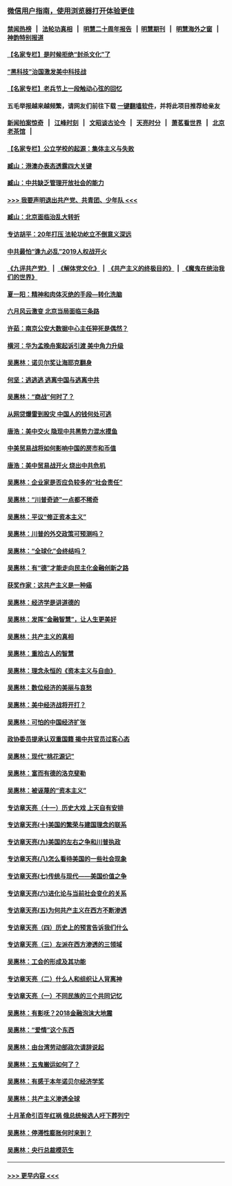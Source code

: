 ### [微信用户指南，使用浏览器打开体验更佳](https://github.com/gfw-breaker/banned-news1/blob/master/indexes/wechat-guide.md?t=0)
#### [禁闻热榜](热点新闻.md?t=0)  &nbsp;&nbsp;|&nbsp;&nbsp; [法轮功真相](https://github.com/gfw-breaker/truth/blob/master/README.md?t=0) &nbsp;&nbsp;|&nbsp;&nbsp; [明慧二十周年报告](https://github.com/gfw-breaker/mh-reports/blob/master/README.md?t=0) &nbsp;&nbsp;|&nbsp;&nbsp;[明慧期刊](https://github.com/gfw-breaker/mh-qikan) &nbsp;&nbsp;|&nbsp;&nbsp; [明慧海外之窗](https://github.com/gfw-breaker/mh-news/blob/master/README.md?t=0) &nbsp;&nbsp;|&nbsp;&nbsp; [神韵特别报道](https://github.com/gfw-breaker/mh-news/blob/master/shenyun.md?t=0)
#### [【名家专栏】是时候拒绝“封杀文化”了](../pages/nsc423/n11814093.md?t=02091902) 
#### [“黑科技”治国激发美中科技战](../pages/nsc423/n11638056.md?t=02091902) 
#### [【名家专栏】老兵节上一段触动心弦的回忆](../pages/nsc423/n11646016.md?t=02091902) 
#### 五毛举报越来越频繁，请网友们前往下载 [一键翻墙软件](https://github.com/gfw-breaker/ssr-accounts)，并将此项目推荐给亲友
#### [新闻拍案惊奇](https://github.com/gfw-breaker/banned-news1/blob/master/pages/link4.md) &nbsp;&nbsp;|&nbsp;&nbsp; [江峰时刻](https://github.com/gfw-breaker/banned-news1/blob/master/pages/link4.md) &nbsp;&nbsp;|&nbsp;&nbsp; [文昭谈古论今](https://github.com/gfw-breaker/banned-news1/blob/master/pages/link4.md) &nbsp;&nbsp;|&nbsp;&nbsp; [天亮时分](https://github.com/gfw-breaker/banned-news1/blob/master/pages/link4.md) &nbsp;&nbsp;|&nbsp;&nbsp; [萧茗看世界](https://github.com/gfw-breaker/banned-news1/blob/master/pages/link4.md) &nbsp;&nbsp;|&nbsp;&nbsp; [北京老茶馆](https://github.com/gfw-breaker/banned-news1/blob/master/pages/link4.md) &nbsp;&nbsp;|&nbsp;&nbsp; 
#### [【名家专栏】公立学校的起源：集体主义与失败](../pages/nsc423/n11601833.md?t=02091902) 
#### [臧山：港澳办表态透露四大关键](../pages/nsc423/n11421628.md?t=02091902) 
#### [臧山：中共缺乏管理开放社会的能力](../pages/nsc423/n11407457.md?t=02091902) 
#### [>>> 我要声明退出共产党、共青团、少年队 <<<](https://github.com/begood0513/goodnews/blob/master/quit/letter.md) 
#### [臧山：北京面临治乱大转折](../pages/nsc423/n11406895.md?t=02091902) 
#### [专访胡平：20年打压 法轮功屹立不倒意义深远](../pages/nsc423/n11398800.md?t=02091902) 
#### [中共最怕“逢九必乱”2019人权战开火](../pages/nsc423/n11385248.md?t=02091902) 
#### [《九评共产党》](https://github.com/begood0513/9ping.md/blob/master/README.md) &nbsp;|&nbsp; [《解体党文化》](../../../../jtdwh.md/blob/master/README.md)  &nbsp;|&nbsp; [《共产主义的终极目的》](../../../../gczydzjmd.md/blob/master/README.md) &nbsp;|&nbsp; [《魔鬼在统治我们的世界》](../../../../mgztzwmdsj.md/blob/master/README.md) 
#### [夏一阳：精神和肉体灭绝的手段—转化洗脑](../pages/nsc423/n11368250.md?t=02091902) 
#### [六月风云激变 北京当局面临三条路](../pages/nsc423/n11313668.md?t=02091902) 
#### [许茹：南京公安大数据中心主任猝死是偶然？](../pages/nsc423/n11064744.md?t=02091902) 
#### [横河：华为孟晚舟案起诉引渡 美中角力升级](../pages/nsc423/n11027230.md?t=02091902) 
#### [吴惠林：诺贝尔奖让海耶克翻身](../pages/nsc423/n10890049.md?t=02091902) 
#### [何坚：逃逃逃 逃离中国与逃离中共](../pages/nsc423/n10592891.md?t=02091902) 
#### [吴惠林：“商战”何时了？](../pages/nsc423/n10573558.md?t=02091902) 
#### [从网贷爆雷到股灾 中国人的钱何处可逃](../pages/nsc423/n10572800.md?t=02091902) 
#### [唐浩：美中交火 隐现中共黑势力混水摸鱼](../pages/nsc423/n10544040.md?t=02091902) 
#### [中美贸易战将如何影响中国的房市和币值](../pages/nsc423/n10543697.md?t=02091902) 
#### [唐浩：美中贸易战开火 烧出中共危机](../pages/nsc423/n10540126.md?t=02091902) 
#### [吴惠林：企业家是否应负较多的“社会责任”](../pages/nsc423/n10535022.md?t=02091902) 
#### [吴惠林：“川普奇迹”一点都不稀奇](../pages/nsc423/n10512808.md?t=02091902) 
#### [吴惠林：平议“修正资本主义”](../pages/nsc423/n10495724.md?t=02091902) 
#### [吴惠林：川普的外交政策可预测吗？](../pages/nsc423/n10462387.md?t=02091902) 
#### [吴惠林：“全球化”会终结吗？](../pages/nsc423/n10452838.md?t=02091902) 
#### [吴惠林：有“德”才能走向民主化金融创新之路](../pages/nsc423/n10432292.md?t=02091902) 
#### [获奖作家：这共产主义是一种癌](../pages/nsc423/n10431541.md?t=02091902) 
#### [吴惠林：经济学是讲道德的](../pages/nsc423/n10398014.md?t=02091902) 
#### [吴惠林：发挥“金融智慧”，让人生更美好](../pages/nsc423/n10375019.md?t=02091902) 
#### [吴惠林：共产主义的真相](../pages/nsc423/n10351394.md?t=02091902) 
#### [吴惠林：重拾古人的智慧](../pages/nsc423/n10337691.md?t=02091902) 
#### [吴惠林：理念永恒的《资本主义与自由》](../pages/nsc423/n10316274.md?t=02091902) 
#### [吴惠林：数位经济的美丽与哀愁](../pages/nsc423/n10292946.md?t=02091902) 
#### [吴惠林：美中经济战将开打？](../pages/nsc423/n10258825.md?t=02091902) 
#### [吴惠林：可怕的中国经济扩张](../pages/nsc423/n10219147.md?t=02091902) 
#### [政协委员提承认双重国籍 揭中共官员过客心态](../pages/nsc423/n10208809.md?t=02091902) 
#### [吴惠林：现代“桃花源记”](../pages/nsc423/n10185234.md?t=02091902) 
#### [吴惠林：富而有德的洛克斐勒](../pages/nsc423/n10142264.md?t=02091902) 
#### [吴惠林：被诬蔑的“资本主义”](../pages/nsc423/n10124816.md?t=02091902) 
#### [专访章天亮（十一）历史大戏 上天自有安排](../pages/nsc423/n10094905.md?t=02091902) 
#### [专访章天亮(十)美国的繁荣与建国理念的联系](../pages/nsc423/n10094899.md?t=02091902) 
#### [专访章天亮(九)美国的左右之争和川普执政](../pages/nsc423/n10094889.md?t=02091902) 
#### [专访章天亮(八)怎么看待美国的一些社会现象](../pages/nsc423/n10094857.md?t=02091902) 
#### [专访章天亮(七)传统与现代——美国价值之争](../pages/nsc423/n10093140.md?t=02091902) 
#### [专访章天亮(六)进化论与当前社会变化的关系](../pages/nsc423/n10092036.md?t=02091902) 
#### [专访章天亮(五)为何共产主义在西方不断渗透](../pages/nsc423/n10083620.md?t=02091902) 
#### [专访章天亮（四）历史上的预言告诉我们什么](../pages/nsc423/n10083606.md?t=02091902) 
#### [专访章天亮（三）左派在西方渗透的三领域](../pages/nsc423/n10081115.md?t=02091902) 
#### [吴惠林：工会的形成及其功能](../pages/nsc423/n10080633.md?t=02091902) 
#### [专访章天亮（二）什么人和组织让人背离神](../pages/nsc423/n10076637.md?t=02091902) 
#### [专访章天亮（一）不同民族的三个共同记忆](../pages/nsc423/n10074188.md?t=02091902) 
#### [吴惠林：有影呒？2018金融泡沫大地震](../pages/nsc423/n10040534.md?t=02091902) 
#### [吴惠林：“爱情”这个东西](../pages/nsc423/n10019423.md?t=02091902) 
#### [吴惠林：由台湾劳动部政次请辞说起](../pages/nsc423/n9979679.md?t=02091902) 
#### [吴惠林：五鬼搬运如何了？](../pages/nsc423/n9925338.md?t=02091902) 
#### [吴惠林：有感于本年诺贝尔经济学奖](../pages/nsc423/n9871883.md?t=02091902) 
#### [吴惠林：共产主义渗透全球](../pages/nsc423/n9812748.md?t=02091902) 
#### [十月革命引百年红祸 俄总统候选人吁下葬列宁](../pages/nsc423/n9810182.md?t=02091902) 
#### [吴惠林：停滞性膨胀何时来到？](../pages/nsc423/n9764136.md?t=02091902) 
#### [吴惠林：央行总裁模范生](../pages/nsc423/n9728134.md?t=02091902) 

----
#### [ >>> 更早内容 <<< ](../indexes/nsc423-earlier.md)
